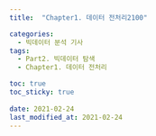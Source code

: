 ```yaml
---
title:  "Chapter1. 데이터 전처리2100"

categories:
  - 빅데이터 분석 기사
tags:
  - Part2. 빅데이터 탐색
  - Chapter1. 데이터 전처리

toc: true
toc_sticky: true
 
date: 2021-02-24
last_modified_at: 2021-02-24
---
```



